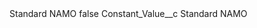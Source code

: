 <?xml version="1.0" encoding="UTF-8"?>
<CustomMetadata xmlns="http://soap.sforce.com/2006/04/metadata" xmlns:xsi="http://www.w3.org/2001/XMLSchema-instance" xmlns:xsd="http://www.w3.org/2001/XMLSchema">
    <label>Standard NAMO</label>
    <protected>false</protected>
    <values>
        <field>Constant_Value__c</field>
        <value xsi:type="xsd:string">Standard NAMO</value>
    </values>
</CustomMetadata>
